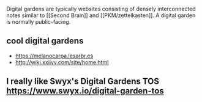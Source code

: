Digital gardens are typically websites consisting of densely interconnected notes similar to [[Second Brain]] and [[PKM/zettelkasten]]. A digital garden is normally public-facing.

## cool digital gardens

- https://melanocarpa.lesarbr.es
- http://wiki.xxiivv.com/site/home.html

I really like Swyx's Digital Gardens TOS https://www.swyx.io/digital-garden-tos
-